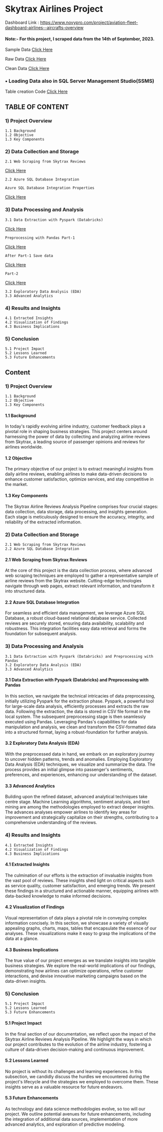 # Skytrax Airlines Project

Dashboard Link : https://www.novypro.com/project/aviation-fleet-dashboard-airlines--aircrafts-overview

#### Note:- For this project, I scraped data from the 14th of September, 2023.

Sample Data [Click Here](https://github.com/Saquibtechlotraining/Skytrax_Airlines_Project/blob/main/Skytrax_Project/sample.xlsx)

Raw Data [Click Here](https://github.com/Saquibtechlotraining/Skytrax_Airlines_Project/blob/main/Skytrax_All_Airlines_Reviews_data.csv)

Clean Data [Click Here](https://github.com/Saquibtechlotraining/Skytrax_Airlines_Project/blob/main/Skytrax_Project/Clean_Data/clean_skytrax_data.csv)

### • Loading Data also in SQL Server Management Studio(SSMS) 
Table creation Code [Click Here](https://github.com/Saquibtechlotraining/Skytrax_Airlines_Project/blob/main/Skytrax_Project/table.py)

## TABLE OF CONTENT
### 1) Project Overview 
    1.1 Background 
    1.2 Objective 
    1.3 Key Components

### 2) Data Collection and Storage 
    2.1 Web Scraping from Skytrax Reviews 
  [Click Here](https://github.com/Saquibtechlotraining/Skytrax_Airlines_Project/blob/main/Skytrax_Project/scraping.py)
  
    2.2 Azure SQL Database Integration 

    Azure SQL Database Integration Properties
  [Click Here](https://github.com/Saquibtechlotraining/Skytrax_Airlines_Project/blob/main/My%20Azure%20resource_group_admin_%26password.txt)

### 3) Data Processing and Analysis 
    3.1 Data Extraction with Pyspark (Databricks)
  [Click Here](https://github.com/Saquibtechlotraining/Skytrax_Airlines_Project/tree/main/Screenshot_Load_data_in_Pyspark)

    Preprocessing with Pandas Part-1 
  [Click Here](https://github.com/Saquibtechlotraining/Skytrax_Airlines_Project/blob/main/Skytrax_Project/SkytraxProject_Part-1.ipynb)

    After Part-1 Save data
  [Click Here](https://github.com/Saquibtechlotraining/Skytrax_Airlines_Project/blob/main/Skytrax_Project/Skytrax_Airlines_Reviews.csv)

    Part-2 
  [Click Here](https://github.com/Saquibtechlotraining/Skytrax_Airlines_Project/blob/main/Skytrax_Project/SkytraxProject_Part-2.ipynb)
 
    3.2 Exploratory Data Analysis (EDA)
    3.3 Advanced Analytics

### 4) Results and Insights 
    4.1 Extracted Insights 
    4.2 Visualization of Findings 
    4.3 Business Implications

### 5) Conclusion 
    5.1 Project Impact 
    5.2 Lessons Learned 
    5.3 Future Enhancements

## Content
### 1) Project Overview
    1.1 Background
    1.2 Objective
    1.3 Key Components

#### 1.1 Background
In today's rapidly evolving airline industry, customer feedback plays a pivotal role in shaping business strategies. This project centers around harnessing the power of data by collecting and analyzing airline reviews from Skytrax, a leading source of passenger opinions and reviews for airlines worldwide.

#### 1.2 Objective
The primary objective of our project is to extract meaningful insights from daily airline reviews, enabling airlines to make data-driven decisions to enhance customer satisfaction, optimize services, and stay competitive in the market.

#### 1.3 Key Components
The Skytrax Airline Reviews Analysis Pipeline comprises four crucial stages: data collection, data storage, data processing, and insights generation. Each stage is meticulously designed to ensure the accuracy, integrity, and reliability of the extracted information.

### 2) Data Collection and Storage
    2.1 Web Scraping from Skytrax Reviews
    2.2 Azure SQL Database Integration

#### 2.1 Web Scraping from Skytrax Reviews
At the core of this project is the data collection process, where advanced web scraping techniques are employed to gather a representative sample of airline reviews from the Skytrax website. Cutting-edge technologies navigate through web pages, extract relevant information, and transform it into structured data.

#### 2.2 Azure SQL Database Integration
For seamless and efficient data management, we leverage Azure SQL Database, a robust cloud-based relational database service. Collected reviews are securely stored, ensuring data availability, scalability and robustness. This integration facilities easy data retrieval and forms the foundation for subsequent analysis.

### 3) Data Processing and Analysis
    3.1 Data Extraction with Pyspark (Databricks) and Preprocessing with Pandas
    3.2 Exploratory Data Analysis (EDA)
    3.3 Advanced Analytics

#### 3.1 Data Extraction with Pyspark (Databricks) and Preprocessing with Pandas
 In this section, we navigate the technical intricacies of data preprocessing, initially utilizing Pyspark for the extraction phase. Pyspark, a powerful tool for large-scale data analysis, efficiently processes and extracts the raw data. Following the extraction, the data is stored in CSV file format in the local system. The subsequent preprocessing stage is then seamlessly executed using Pandas. Leveraging Pandas's capabilities for data manipulation and 
analysis, we clean and transform the CSV-formatted data into a structured format, laying a robust-foundation for further analysis.

#### 3.2 Exploratory Data Analysis (EDA)
With the preprocessed data in hand, we embark on an exploratory journey to uncover hidden patterns, trends and anomalies. Employing Exploratory 
Data Analysis (EDA) techniques, we visualize and summarize the data. The process provides an initial glimpse into passenger's sentiments, preferences,
and experiences, enhancing our understanding of the dataset.

#### 3.3 Advanced Analytics
Building upon the refined dataset, advanced analytical techniques take centre stage. Machine Learning algorithms, sentiment analysis, and text mining are among the methodologies employed to extract deeper insights. The advances analyses empower airlines to identify key areas for improvement and strategically capitalize on their strengths, contributing to a comprehensive understanding of the reviews.

### 4) Results and Insights
    4.1 Extracted Insights
    4.2 Visualization of Findings
    4.3 Business Implications

#### 4.1 Extracted Insights
The culmination of our efforts is the extraction of invaluable insights from the vast pool of reviews. These insights shed light on critical aspects such as service quality, customer satisfaction, and emerging trends. We present these findings in a structured and actionable manner, equipping airlines with data-backed knowledge to make informed decisions.

#### 4.2 Visualization of Findings
Visual representation of data plays a pivotal role in conveying complex information concisely. In this section, we showcase a variety of visually appealing graphs, charts, maps, tables that encapsulate the essence of our analyses. These visualizations make it easy to grasp the implications of the data at a glance.

#### 4.3 Business Implications
The true value of our project emerges as we translate insights into tangible business strategies. We explore the real-world implications of our findings, demonstrating how airlines can optimize operations, refine customer interactions, and devise innovative marketing campaigns based on the data-driven insights.

### 5) Conclusion 
    5.1 Project Impact
    5.2 Lessons Learned
    5.3 Future Enhancements

#### 5.1 Project Impact
In the final section of our documentation, we reflect upon the impact of the Skytrax Airline Reviews Analysis Pipeline. We highlight the ways in which our project contributes to the evolution of the airline industry, fostering a culture of data-driven decision-making and continuous improvement.

#### 5.2 Lessons Learned
No project is without its challenges and learning experiences. In this subsection, we candidly discuss the hurdles we encountered during the project's lifecycle and the strategies we employed to overcome them. These insights serve as a valuable resource for future endeavors.

#### 5.3 Future Enhancements
As technology and data science methodologies evolve, so too will our project. We outline potential avenues for future enhancements, including the integration of additional data sources, implementation of more advanced analytics, and exploration of predictive modeling.



